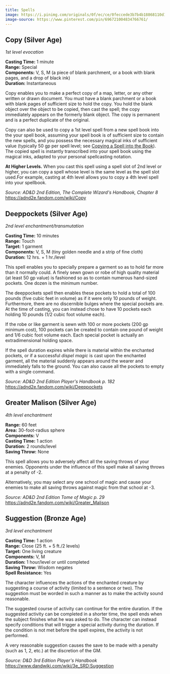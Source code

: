 ```yaml
---
title: Spells
image: https://i.pinimg.com/originals/0f/ec/ce/0feccede3b7b4b18868110d1621bcd88.jpg
image-source: https://www.pinterest.com/pin/696721004834766761/
---
```


## Copy (Silver Age)

*1st level evocation*

**Casting Time:** 1 minute  
**Range:** Special  
**Components:** V, S, M (a piece of blank parchment, or a book with blank pages, and a drop of black ink)  
**Duration:** Instantaneous

Copy enables you to make a perfect copy of a map, letter, or any other written or drawn document. You must have a blank parchment or a book with blank pages of sufficient size to hold the copy. You hold the blank object over the object to be copied, then cast the spell; the copy immediately appears on the formerly blank object. The copy is permanent and is a perfect duplicate of the original.

Copy can also be used to copy a 1st level spell from a new spell book into the your spell book, assuming your spell book is of sufficient size to contain the new spells, and you possess the necessary magical inks of sufficient value (typically 50 gp per spell level; see [Copying a Spell into the Book](https://www.5esrd.com/database/class/wizard/#TOC-Your-Spellbook)). The copied spell is instantly transcribed into your spell book using the magical inks, adapted to your personal spellcasting notation.

**At Higher Levels.** When you cast this spell using a spell slot of 2nd level or higher, you can copy a spell whose level is the same level as the spell slot used.For example, casting at 4th level allows you to copy a 4th level spell into your spellbook.

*Source: AD&D 2nd Edition, The Complete Wizard's Handbook, Chapter 8*  
https://adnd2e.fandom.com/wiki/Copy

## Deeppockets (Silver Age)

*2nd level enchantment/transmutation*

**Casting Time:** 10 minutes  
**Range:** Touch  
**Target:** 1 garment  
**Components:** V, S, M (tiny golden needle and a strip of fine cloth)  
**Duration:** 12 hrs. + 1 hr./level

This spell enables you to specially prepare a garment so as to hold far more than it normally could. A finely sewn gown or robe of high quality material (at least 50 gp value) is fashioned so as to contain numerous hand-sized pockets. One dozen is the minimum number.

The deeppockets spell then enables these pockets to hold a total of 100 pounds (five cubic feet in volume) as if it were only 10 pounds of weight. Furthermore, there are no discernible bulges where the special pockets are. At the time of casting, you can instead chose to have 10 pockets each holding 10 pounds (1/2 cubic foot volume each).

If the robe or like garment is sewn with 100 or more pockets (200 gp minimum cost), 100 pockets can be created to contain one pound of weight and 1/6 cubic foot volume each. Each special pocket is actually an extradimensional holding space.

If the spell duration expires while there is material within the enchanted pockets, or if a successful *dispel magic* is cast upon the enchanted garment, all the material suddenly appears around the wearer and immediately falls to the ground. You can also cause all the pockets to empty with a single command. 

*Source: AD&D 2nd Edition Player's Handbook p. 182*  
https://adnd2e.fandom.com/wiki/Deeppockets

## Greater Malison (Silver Age)

*4th level enchantment*

**Range:** 60 feet  
**Area:** 30-foot-radius sphere  
**Components:** V  
**Casting Time:** 1 action  
**Duration:** 2 rounds/level  
**Saving Throw:** None

This spell allows you to adversely affect all the saving throws of your enemies. Opponents under the influence of this spell make all saving throws at a penalty of -2.

Alternatively, you may select any one school of magic and cause your enemies to make all saving throws against magic from that school at -3.

*Source: AD&D 2nd Edition Tome of Magic p. 29*  
https://adnd2e.fandom.com/wiki/Greater_Malison

## Suggestion (Bronze Age)

*3rd level enchantment*

**Casting Time:** 1 action  
**Range:** Close (25 ft. + 5 ft./2 levels)  
**Target:** One living creature  
**Components:** V, M  
**Duration:** 1 hour/level or until completed  
**Saving Throw:** Wisdom negates  
**Spell Resistance:** Yes

The character influences the actions of the enchanted creature by suggesting a course of activity (limited to a sentence or two). The suggestion must be worded in such a manner as to make the activity sound reasonable.

The suggested course of activity can continue for the entire duration. If the suggested activity can be completed in a shorter time, the spell ends when the subject finishes what he was asked to do. The character can instead specify conditions that will trigger a special activity during the duration. If the condition is not met before the spell expires, the activity is not performed.

A very reasonable suggestion causes the save to be made with a penalty (such as 1, 2, etc.) at the discretion of the GM. 

*Source: D&D 3rd Edition Player's Handbook*  
https://www.dandwiki.com/wiki/3e_SRD:Suggestion
